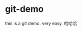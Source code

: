 <!--
 * @Author: your name
 * @Date: 2021-08-05 21:14:09
 * @LastEditTime: 2021-08-05 21:15:02
 * @LastEditors: Please set LastEditors
 * @Description: In User Settings Edit
 * @FilePath: \git-demo\README.md
-->

# git-demo

this is a git demo. very easy.
哈哈哈
